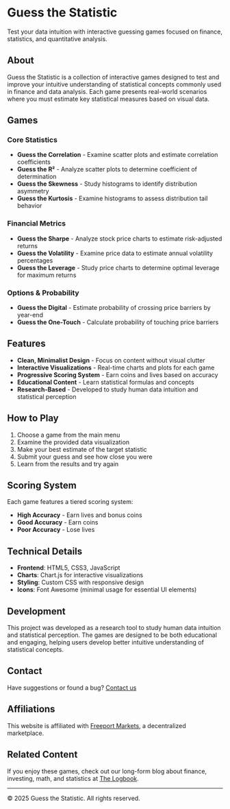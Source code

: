 # Guess the Statistic

Test your data intuition with interactive guessing games focused on finance, statistics, and quantitative analysis.

## About

Guess the Statistic is a collection of interactive games designed to test and improve your intuitive understanding of statistical concepts commonly used in finance and data analysis. Each game presents real-world scenarios where you must estimate key statistical measures based on visual data.

## Games

### Core Statistics
- **Guess the Correlation** - Examine scatter plots and estimate correlation coefficients
- **Guess the R²** - Analyze scatter plots to determine coefficient of determination
- **Guess the Skewness** - Study histograms to identify distribution asymmetry
- **Guess the Kurtosis** - Examine histograms to assess distribution tail behavior

### Financial Metrics
- **Guess the Sharpe** - Analyze stock price charts to estimate risk-adjusted returns
- **Guess the Volatility** - Examine price data to estimate annual volatility percentages
- **Guess the Leverage** - Study price charts to determine optimal leverage for maximum returns

### Options & Probability
- **Guess the Digital** - Estimate probability of crossing price barriers by year-end
- **Guess the One-Touch** - Calculate probability of touching price barriers

## Features

- **Clean, Minimalist Design** - Focus on content without visual clutter
- **Interactive Visualizations** - Real-time charts and plots for each game
- **Progressive Scoring System** - Earn coins and lives based on accuracy
- **Educational Content** - Learn statistical formulas and concepts
- **Research-Based** - Developed to study human data intuition and statistical perception

## How to Play

1. Choose a game from the main menu
2. Examine the provided data visualization
3. Make your best estimate of the target statistic
4. Submit your guess and see how close you were
5. Learn from the results and try again

## Scoring System

Each game features a tiered scoring system:
- **High Accuracy** - Earn lives and bonus coins
- **Good Accuracy** - Earn coins
- **Poor Accuracy** - Lose lives

## Technical Details

- **Frontend**: HTML5, CSS3, JavaScript
- **Charts**: Chart.js for interactive visualizations
- **Styling**: Custom CSS with responsive design
- **Icons**: Font Awesome (minimal usage for essential UI elements)

## Development

This project was developed as a research tool to study human data intuition and statistical perception. The games are designed to be both educational and engaging, helping users develop better intuitive understanding of statistical concepts.

## Contact

Have suggestions or found a bug? [Contact us](mailto:contact@guessthestatistic.com)

## Affiliations

This website is affiliated with [Freeport Markets](https://freeportmarkets.com), a decentralized marketplace.

## Related Content

If you enjoy these games, check out our long-form blog about finance, investing, math, and statistics at [The Logbook](https://freeportlogbook.substack.com/).

---

© 2025 Guess the Statistic. All rights reserved. 